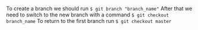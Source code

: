 To create a branch we should run ```$ git branch "branch_name"```
After that we need to switch to the new branch with a command ```$ git checkout branch_name```
To return to the first branch run ```$ git checkout master```
